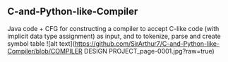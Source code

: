 C-and-Python-like-Compiler
--------------------------

Java code + CFG for constructing a compiler to accept C-like code (with implicit data type assignment) as input, and to tokenize, parse and create symbol table
![alt text](https://github.com/SirArthur7/C-and-Python-like-Compiler/blob/COMPILER DESIGN PROJECT_page-0001.jpg?raw=true)
